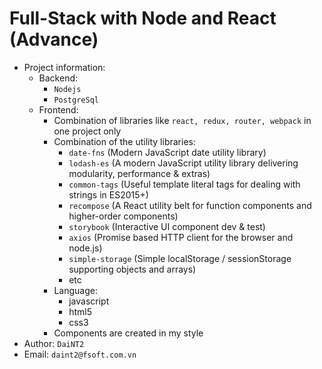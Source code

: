 # Full-Stack with Node and React (Advance)

- Project information: 
  - Backend: 
    - `Nodejs`
    - `PostgreSql`
  - Frontend: 
    - Combination of libraries like `react, redux, router, webpack` in one project only
    - Combination of the utility libraries:
      - `date-fns` (Modern JavaScript date utility library)
      - `lodash-es` (A modern JavaScript utility library delivering modularity, performance & extras)
      - `common-tags` (Useful template literal tags for dealing with strings in ES2015+)
      - `recompose` (A React utility belt for function components and higher-order components)
      - `storybook` (Interactive UI component dev & test)
      - `axios` (Promise based HTTP client for the browser and node.js)
      - `simple-storage` (Simple localStorage / sessionStorage supporting objects and arrays)
      - etc
    - Language:
      - javascript
      - html5
      - css3
    - Components are created in my style
- Author: `DaiNT2`
- Email: `daint2@fsoft.com.vn`

